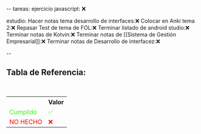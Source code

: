 --
tareas: 
ejercicio javascript: ❌


estudio:
Hacer notas tema desarrollo de interfaces:❌
Colocar en Anki tema 2:❌
Repasar Test de tema de FOL:❌
Terminar listado de android studio:❌
Terminar notas de Kotvin:❌
Terminar notas de [[Sistema de Gestión Empresarial]]:❌
Terminar notas de Desarrollo de interfacez:❌

--

<div  class="bc-diario">
<h2> Tabla de Referencia:</h2>
<table class="table-diario">
  <tr class="tr-diario">
    <th class="th-diario"></th>
    <th class="th-diario">Valor</th>
  </tr>
  <tr class="tr-diario">
    <td class="td-diario" style="color:2bff00">Cumplido</td>
    <td class="td-diario" style="color:2bff00">✅</td>
  </tr>
  <tr class="tr-diario">
    <td class="td-diario" style="color:red">NO HECHO</td>
    <td class="td-diario" style="color:red">❌</td>
  </tr>
</table>